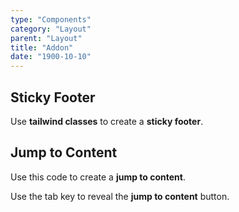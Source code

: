 ```yaml
---
type: "Components"
category: "Layout"
parent: "Layout"
title: "Addon"
date: "1900-10-10"
---
```


## Sticky Footer

Use **tailwind classes** to create a **sticky footer**.

<demo>
  <div class="gatsby_demo_item" data-iframe="demos/components/layout/stickyfooter">
  </div>
</demo>

## Jump to Content

Use this code to create a **jump to content**.

Use the tab key to reveal the **jump to content** button.

<demo>
  <div class="gatsby_demo_item" data-iframe="demos/components/layout/jumptocontent">
  </div>
</demo>
